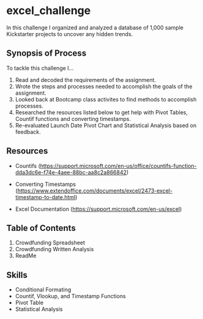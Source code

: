 # excel_challenge

In this challenge I organized and analyzed a database of 1,000 sample Kickstarter projects to uncover any hidden trends.




## Synopsis of Process

To tackle this challenge I...

1. Read and decoded the requirements of the assignment.
2. Wrote the steps and processes needed to accomplish the goals of the assignment.
3. Looked back at Bootcamp class activites to find methods to accomplish processes.
4. Researched the resources listed below to get help with Pivot Tables, Countif functions and converting timestamps.
5. Re-evaluated Launch Date Pivot Chart and Statistical Analysis based on feedback. 
   



## Resources


+ Countifs (https://support.microsoft.com/en-us/office/countifs-function-dda3dc6e-f74e-4aee-88bc-aa8c2a866842)

+ Converting Timestamps (https://www.extendoffice.com/documents/excel/2473-excel-timestamp-to-date.html)

+ Excel Documentation (https://support.microsoft.com/en-us/excel)  






## Table of Contents

1. Crowdfunding Spreadsheet
2. Crowdfunding Written Analysis
5. ReadMe


## Skills
+ Conditional Formating
+ Countif, Vlookup, and Timestamp Functions
+ Pivot Table 
+ Statistical Analysis 

